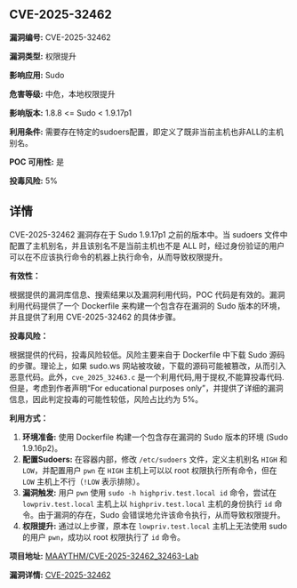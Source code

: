 ## CVE-2025-32462

**漏洞编号:** CVE-2025-32462

**漏洞类型:** 权限提升

**影响应用:** Sudo

**危害等级:** 中危，本地权限提升

**影响版本:** 1.8.8 <= Sudo < 1.9.17p1

**利用条件:** 需要存在特定的sudoers配置，即定义了既非当前主机也非ALL的主机别名。

**POC 可用性:** 是

**投毒风险:** 5%

## 详情

CVE-2025-32462 漏洞存在于 Sudo 1.9.17p1 之前的版本中。当 sudoers 文件中配置了主机别名，并且该别名不是当前主机也不是 ALL 时，经过身份验证的用户可以在不应该执行命令的机器上执行命令，从而导致权限提升。

**有效性：**

根据提供的漏洞库信息、搜索结果以及漏洞利用代码，POC 代码是有效的。漏洞利用代码提供了一个 Dockerfile 来构建一个包含存在漏洞的 Sudo 版本的环境，并且提供了利用 CVE-2025-32462 的具体步骤。

**投毒风险：**

根据提供的代码，投毒风险较低。风险主要来自于 Dockerfile 中下载 Sudo 源码的步骤。理论上，如果 sudo.ws 网站被攻破，下载的源码可能被篡改，从而引入恶意代码。此外，`cve_2025_32463.c` 是一个利用代码,用于提权,不能算投毒代码. 但是，考虑到作者声明“For educational purposes only”，并提供了详细的漏洞信息，因此判定投毒的可能性较低，风险占比约为 5%。

**利用方式：**

1.  **环境准备:** 使用 Dockerfile 构建一个包含存在漏洞的 Sudo 版本的环境 (Sudo 1.9.16p2)。
2.  **配置Sudoers:** 在容器内部，修改 `/etc/sudoers` 文件，定义主机别名 `HIGH` 和 `LOW`，并配置用户 `pwn` 在 `HIGH` 主机上可以以 root 权限执行所有命令，但在 `LOW` 主机上不行（`!LOW` 表示排除）。
3.  **漏洞触发:** 用户 `pwn` 使用 `sudo -h highpriv.test.local id` 命令，尝试在 `lowpriv.test.local` 主机上以 `highpriv.test.local` 主机的身份执行 `id` 命令。由于漏洞的存在，Sudo 会错误地允许该命令执行，从而导致权限提升。
4.  **权限提升:** 通过以上步骤，原本在 `lowpriv.test.local` 主机上无法使用 sudo 的用户 `pwn`，成功以 root 权限执行了 `id` 命令。

**项目地址:** [MAAYTHM/CVE-2025-32462_32463-Lab](https://github.com/MAAYTHM/CVE-2025-32462_32463-Lab)

**漏洞详情:** [CVE-2025-32462](https://nvd.nist.gov/vuln/detail/CVE-2025-32462)